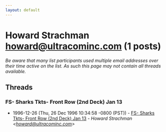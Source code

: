 ```yaml
---
layout: default
---
```


# Howard Strachman <howard@ultracominc.com> (1 posts)

_Be aware that many list participants used multiple email addresses over their time active on the list. As such this page may not contain all threads available._

## Threads

### FS- Sharks Tkts- Front Row (2nd Deck) Jan 13
+ 1996-12-26 (Thu, 26 Dec 1996 10:34:58 -0800 (PST)) - [FS- Sharks Tkts- Front Row (2nd Deck) Jan 13](/archive/1996/12/d5958a74c4919a677a1f1dded50df8e84364b7abc3d838b7a146d490f4416996) - _Howard Strachman \<howard@ultracominc.com\>_

